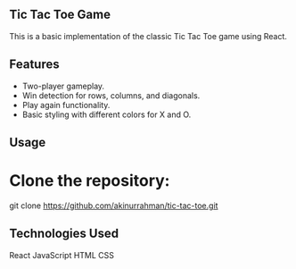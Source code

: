## Tic Tac Toe Game

This is a basic implementation of the classic Tic Tac Toe game using React.

## Features

- Two-player gameplay.
- Win detection for rows, columns, and diagonals.
- Play again functionality.
- Basic styling with different colors for X and O.

## Usage

# Clone the repository:

git clone https://github.com/akinurrahman/tic-tac-toe.git

## Technologies Used

React
JavaScript
HTML
CSS
